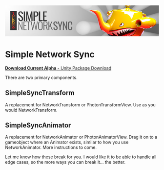 ![Header](https://github.com/emotitron/Simple-Network-Sync/blob/master/Docs/SNS_DocumentHeader.jpg?raw=true)
# Simple Network Sync

[**Download Current Alpha** - Unity Package Download](https://github.com/emotitron/Simple-Network-Sync/releases/tag/0.2a)

There are two primary components.

## SimpleSyncTransform
A replacement for NetworkTransform or PhotonTransformView. Use as you would NetworkTransform.

## SimpleSyncAnimator
A replacement for NetworkAnimator or PhotonAnimatorView. Drag it on to a gameobject where an Animator exists, similar to how you use NetworkAnimator. More instructions to come.

Let me know how these break for you. I would like it to be able to handle all edge cases, so the more ways you can break it... the better.
